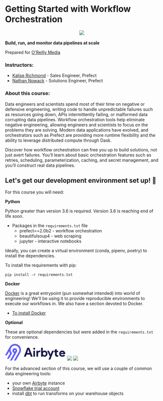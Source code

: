 # Getting Started with Workflow Orchestration

<p align="center">
   <img src="https://www.prefect.io/assets/img/prefect-logo-gradient-navy.0cb04f87.svg" width="500" style="max-width: 500px;">
</p>

**Build, run, and monitor data pipelines at scale**

Prepared for [O'Reilly Media](https://www.oreilly.com/live-events/getting-started-with-workflow-orchestration/0636920069056/0636920069055/)

### Instructors:

* [Kalise Richmond](https://www.linkedin.com/in/kaliserichmond/) - Sales Engineer, Prefect
* [Nathan Nowack](https://www.linkedin.com/in/nathan-nowack-a6b59b143/) - Solutions Engineer, Prefect

### About this course:

Data engineers and scientists spend most of their time on negative or defensive engineering, writing code to handle unpredictable failures such as resources going down, APIs intermittently failing, or malformed data corrupting data pipelines. Workflow orchestration tools help eliminate negative engineering, allowing engineers and scientists to focus on the problems they are solving. Modern data applications have evolved, and orchestrators such as Prefect are providing more runtime flexibility and the ability to leverage distributed compute through Dask.

Discover how workflow orchestration can free you up to build solutions, not just avert failures. You’ll learn about basic orchestration features such as retries, scheduling, parameterization, caching, and secret management, and you’ll construct real data pipelines.

## Let's get our development environment set up! 🚀

For this course you will need:

**Python**

Python greater than version 3.6 is required. Version 3.6 is reaching end of life soon.

* Packages in the `requirements.txt` file
    * prefect==2.0b2 - workflow orchestration
    * beautifulsoup4 - web scraping
    * jupyter        - interactive notebooks

Ideally, you can create a virtual environment (conda, pipenv, poetry) to install the dependencies.

To install the requirements with pip:

```console
pip install -r requirements.txt
```

**Docker**

[Docker](https://www.docker.com/) is a great entrypoint (pun somewhat intended) into world of engineering! We'll be using it to provide reproducible environments to execute our workflows in. We also have a section devoted to Docker.

- [To install Docker](https://docs.docker.com/engine/install/)


**Optional**

These are optional dependencies but were added in the `requirements.txt` for convenience.

<p align="left">
   <img src="https://raw.githubusercontent.com/airbytehq/airbyte/f8ce9f2155fb1687fa12dcfbe7705cc70dc2898d/docs/.gitbook/assets/airbyte_new_logo.svg" width="200" style="max-width: 200px;">
   <img src="https://upload.wikimedia.org/wikipedia/commons/thumb/f/ff/Snowflake_Logo.svg/2560px-Snowflake_Logo.svg.png" width="200" style="max-width: 200px;">
   <img src="https://raw.githubusercontent.com/dbt-labs/dbt-core/fa1ea14ddfb1d5ae319d5141844910dd53ab2834/etc/dbt-core.svg" width="200" style="max-width: 200px;">
</p>

For the advanced section of this course, we will use a couple of common data engineering tools:
- your own [Airbyte](https://docs.airbyte.com/#quick-start) instance
- [Snowflake trial account](https://signup.snowflake.com)
- install [dbt](https://docs.getdbt.com/dbt-cli/install/overview) to run transforms on your warehouse objects

